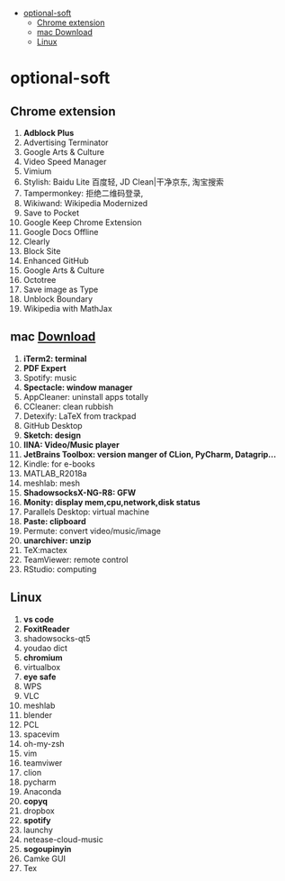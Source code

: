 - [optional-soft](#optional-soft)
  - [Chrome extension](#chrome-extension)
  - [mac Download](#mac-download)
  - [Linux](#linux)
  
# optional-soft
## Chrome extension
1. **Adblock Plus**
2. Advertising Terminator
3. Google Arts & Culture
4. Video Speed Manager
5. Vimium
6. Stylish: Baidu Lite 百度轻, JD Clean|干净京东, 淘宝搜索
7. Tampermonkey: 拒绝二维码登录,
8. Wikiwand: Wikipedia Modernized
9. Save to Pocket
10. Google Keep Chrome Extension
11. Google Docs Offline
12. Clearly
13. Block Site
14. Enhanced GitHub
15. Google Arts & Culture
16. Octotree
17. Save image as Type
18. Unblock Boundary
19. Wikipedia with MathJax


## mac [Download](https://www.xclient.info)
1. **iTerm2: terminal**
2. **PDF Expert**
3. Spotify: music
4. **Spectacle: window manager**
5. AppCleaner: uninstall apps totally
6. CCleaner: clean rubbish
7. Detexify: LaTeX from trackpad 
8. GitHub Desktop
9. **Sketch: design**
10. **IINA: Video/Music player**
11. **JetBrains Toolbox: version manger of CLion, PyCharm, Datagrip...**
12. Kindle: for e-books
13. MATLAB_R2018a
14. meshlab: mesh
15. **ShadowsocksX-NG-R8: GFW**
16. **Monity: display mem,cpu,network,disk status**
17. Parallels Desktop: virtual machine
18. **Paste: clipboard**
19. Permute: convert video/music/image
20. **unarchiver: unzip**
21. TeX:mactex
22. TeamViewer: remote control
23. RStudio: computing

## Linux
1. **vs code**
2. **FoxitReader**
3. shadowsocks-qt5
4. youdao dict
5. **chromium**
6. virtualbox
7. **eye safe**
8. WPS
9. VLC
10. meshlab
11. blender
15. PCL
16. spacevim
17. oh-my-zsh
18. vim
19. teamviwer
20. clion
21. pycharm
22. Anaconda
23. **copyq**
24. dropbox
25. **spotify**
26. launchy
27. netease-cloud-music
28. **sogoupinyin**
29. Camke GUI
30. Tex

